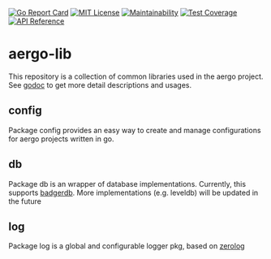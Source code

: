 [![Go Report Card](https://goreportcard.com/badge/github.com/aergoio/aergo-lib)](https://goreportcard.com/report/github.com/aergoio/aergo-lib)
[![MIT License](https://img.shields.io/badge/license-MIT-blue.svg)](https://opensource.org/licenses/MIT)
[![Maintainability](https://api.codeclimate.com/v1/badges/a055db179465dc8176f4/maintainability)](https://codeclimate.com/github/aergoio/aergo-lib/maintainability)
[![Test Coverage](https://api.codeclimate.com/v1/badges/a055db179465dc8176f4/test_coverage)](https://codeclimate.com/github/aergoio/aergo-lib/test_coverage)
[![API Reference](https://godoc.org/github.com/aergoio/aergo-lib?status.svg)](https://godoc.org/github.com/aergoio/aergo-lib)

[comment]: <> (CI badge will be added on next release. )

# aergo-lib

This repository is a collection of common libraries used in the aergo project.
See [godoc](https://godoc.org/github.com/aergoio/aergo-lib) to get more detail descriptions and usages.

## config

Package config provides an easy way to create and manage configurations for aergo projects written in go.

## db

Package db is an wrapper of database implementations. Currently, this supports [badgerdb](https://github.com/dgraph-io/badger).
More implementations (e.g. leveldb) will be updated in the future

## log

Package log is a global and configurable logger pkg, based on [zerolog](https://github.com/rs/zerolog)